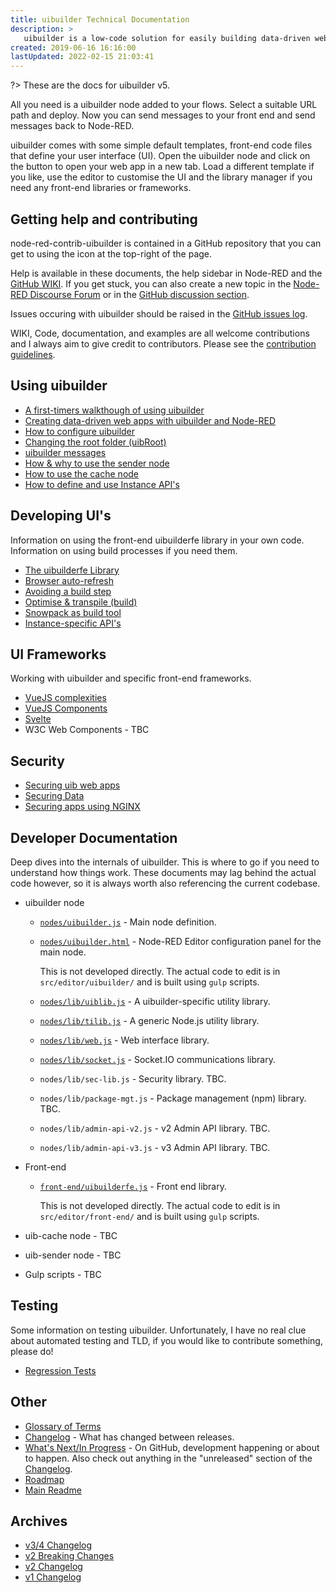 ```yaml
---
title: uibuilder Technical Documentation
description: >
   uibuilder is a low-code solution for easily building data-driven web sites and web apps in conjunction with Node-RED.
created: 2019-06-16 16:16:00
lastUpdated: 2022-02-15 21:03:41
---
```


?> These are the docs for uibuilder v5.

All you need is a uibuilder node added to your flows. Select a suitable URL path and deploy.
Now you can send messages to your front end and send messages back to Node-RED.

uibuilder comes with some simple default templates, front-end code files that define your user interface (UI).
Open the uibuilder node and click on the button to open your web app in a new tab. Load a different template if you like, use the editor to customise the UI and the library manager if you need any front-end libraries or frameworks.

## Getting help and contributing

node-red-contrib-uibuilder is contained in a GitHub repository that you can get to using the icon at the top-right of the page.

Help is available in these documents, the help sidebar in Node-RED and the [GitHub WIKI](https://github.com/TotallyInformation/node-red-contrib-uibuilder/wiki). If you get stuck, you can also create a new topic in the [Node-RED Discourse Forum](https://discourse.nodered.org/) or in the [GitHub discussion section](https://github.com/TotallyInformation/node-red-contrib-uibuilder/discussions).

Issues occuring with uibuilder should be raised in the [GitHub issues log](https://github.com/TotallyInformation/node-red-contrib-uibuilder/issues).

WIKI, Code, documentation, and examples are all welcome contributions and I always aim to give credit to contributors. Please see the [contribution guidelines](https://github.com/TotallyInformation/node-red-contrib-uibuilder/blob/main/.github/CONTRIBUTING.md).

## Using uibuilder

* [A first-timers walkthough of using uibuilder](walkthrough1.md)
* [Creating data-driven web apps with uibuilder and Node-RED](web-app-workflow.md)
* [How to configure uibuilder](uib-configuration.md)
* [Changing the root folder (uibRoot)](changing-uibroot.md)
* [uibuilder messages](pre-defined-msgs.md "Catalogue of messages and properties")
* [How & why to use the sender node](sender-node.md)
* [How to use the cache node](cache-node.md)
* [How to define and use Instance API's](instance-apis.md)

## Developing UI's

Information on using the front-end uibuilderfe library in your own code. Information on using build processes if you need them.

* [The uibuilderfe Library](front-end-library.md)
* [Browser auto-refresh](browser-refresh.md)
* [Avoiding a build step](front-end-no-build.md)
* [Optimise & transpile (build)](front-end-builds.md)
* [Snowpack as build tool](front-end-build-snowpack.md)
* [Instance-specific API's](instance-apis.md)

## UI Frameworks

Working with uibuilder and specific front-end frameworks.

* [VueJS complexities](vue-complexities.md)
* [VueJS Components](vue-component-handling.md)
* [Svelte](svelte.md)
* W3C Web Components - TBC

## Security

* [Securing uib web apps](security.md "Overview of general web app security with some specifics for Node-RED and uibuilder")
* [Securing Data](securing-data.md "How to use flows and uibiulder middleware to secure your data")
* [Securing apps using NGINX](uib-security-nginx.md "How to use NGINX as a reverse proxy with TLS and identity authentication")

## Developer Documentation

Deep dives into the internals of uibuilder. This is where to go if you need to understand how things work. These documents may lag behind the actual code however, so it is always worth also referencing the current codebase.

* uibuilder node
  * [`nodes/uibuilder.js`](uibuilder-js.md) - Main node definition.
  * [`nodes/uibuilder.html`](uibuilder-html.md) - Node-RED Editor configuration panel for the main node.
    
    This is not developed directly. The actual code to edit is in `src/editor/uibuilder/` and is built using `gulp` scripts.
  
  * [`nodes/lib/uiblib.js`](uiblib-js.md) - A uibuilder-specific utility library.
  * [`nodes/lib/tilib.js`](tilib-js.md) - A generic Node.js utility library.
  * [`nodes/lib/web.js`](web-js.md) - Web interface library.
  * [`nodes/lib/socket.js`](socket-js.md) - Socket.IO communications library.
  * `nodes/lib/sec-lib.js` - Security library. TBC.
  * `nodes/lib/package-mgt.js` - Package management (npm) library. TBC.
  * `nodes/lib/admin-api-v2.js` - v2 Admin API library. TBC.
  * `nodes/lib/admin-api-v3.js` - v3 Admin API library. TBC.

* Front-end
  * [`front-end/uibuilderfe.js`](uibuilderfe-js.md) - Front end library.

    This is not developed directly. The actual code to edit is in `src/editor/front-end/` and is built using `gulp` scripts.
  
* uib-cache node - TBC
* uib-sender node - TBC
* Gulp scripts - TBC

## Testing

Some information on testing uibuilder. Unfortunately, I have no real clue about automated testing and TLD, if you would like to contribute something, please do!

* [Regression Tests](regression-tests.md)

## Other

* [Glossary of Terms](glossary.md)
* [Changelog](changelog) - What has changed between releases.
* [What's Next/In Progress](https://github.com/TotallyInformation/node-red-contrib-uibuilder/projects/1) - On GitHub, development happening or about to happen. Also check out anything in the "unreleased" section of the [Changelog](changelog).
* [Roadmap](roadmap)
* [Main Readme](uibhome)

## Archives

* [v3/4 Changelog](archived/CHANGELOG-v3-v4)
* [v2 Breaking Changes](archived/v2-breaking-changes.md)
* [v2 Changelog](archived/CHANGELOG-v2.md)
* [v1 Changelog](archived/CHANGELOG-v1.md)